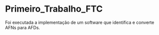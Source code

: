 # Primeiro_Trabalho_FTC
Foi executada a implementação de um software que identifica e converte AFNs para AFDs.
